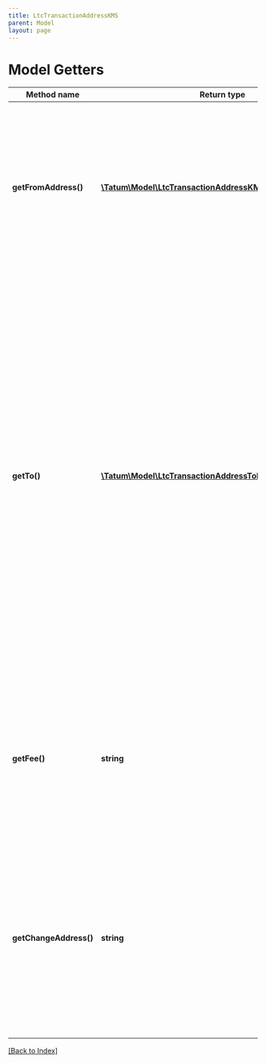 ```yaml
---
title: LtcTransactionAddressKMS
parent: Model
layout: page
---
```


# Model Getters

Method name | Return type | Description | Notes
------------ | ------------- | ------------- | -------------
**getFromAddress()** | [**\Tatum\Model\LtcTransactionAddressKMSFromAddressInner[]**](LtcTransactionAddressKMSFromAddressInner.md) | The array of blockchain addresses to send the assets from and their signature IDs. For each address, the last 100 transactions are scanned for any UTXO to be included in the transaction. |
**getTo()** | [**\Tatum\Model\LtcTransactionAddressToInner[]**](LtcTransactionAddressToInner.md) | The array of blockchain addresses to send the assets to and the amounts that each address should receive (in LTC). The difference between the UTXOs calculated in the <code>fromAddress</code> section and the total amount to receive calculated in the <code>to</code> section will be used as the gas fee. To explicitly specify the fee amount and the blockchain address where any extra funds remaining after covering the fee will be sent, set the <code>fee</code> and <code>changeAddress</code> parameters. |
**getFee()** | **string** | The fee to be paid for the transaction (in LTC); if you are using this parameter, you have to also use the <code>changeAddress</code> parameter because these two parameters only work together. | [optional]
**getChangeAddress()** | **string** | The blockchain address to send any extra assets remaning after covering the fee to; if you are using this parameter, you have to also use the <code>fee</code> parameter because these two parameters only work together. | [optional]

[[Back to Index]](../index.md)

